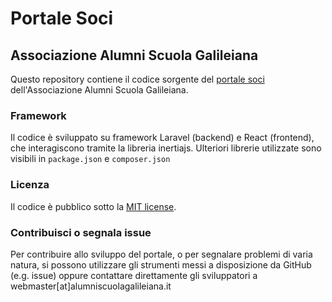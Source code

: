 # Portale Soci
## Associazione Alumni Scuola Galileiana

Questo repository contiene il codice sorgente del [portale soci](https://soci.alumniscuolagalileiana.it/public/) dell'Associazione Alumni Scuola Galileiana.

### Framework
Il codice è sviluppato su framework Laravel (backend) e React (frontend), che interagiscono tramite la libreria inertiajs. Ulteriori librerie utilizzate sono visibili in `package.json` e `composer.json`

### Licenza
Il codice è pubblico sotto la [MIT license](https://opensource.org/licenses/MIT).

### Contribuisci o segnala issue
Per contribuire allo sviluppo del portale, o per segnalare problemi di varia natura, si possono utilizzare gli strumenti messi a disposizione da GitHub (e.g. issue) oppure contattare direttamente gli sviluppatori a webmaster[at]alumniscuolagalileiana.it